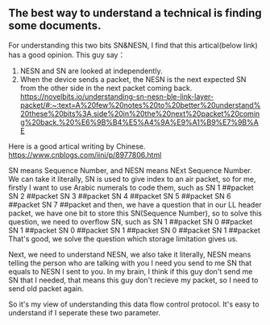 ## The best way to understand a technical is finding some documents.

For understanding this two bits SN&NESN, I find that this artical(below link) has a good opinion.
This guy say： 
1. NESN and SN are looked at independently.
2. When the device sends a packet, the NESN is the next expected SN from the other side in the next packet coming back.
https://novelbits.io/understanding-sn-nesn-ble-link-layer-packet/#:~:text=A%20few%20notes%20to%20better%20understand%20these%20bits%3A,side%20in%20the%20next%20packet%20coming%20back.%20%E6%9B%B4%E5%A4%9A%E9%A1%B9%E7%9B%AE

Here is a good artical writing by Chinese.
https://www.cnblogs.com/iini/p/8977806.html



SN means Sequence Number, and NESN means NExt Sequence Number.
We can take it literally, SN is used to give index to an air packet, so for me, firstly I want to use Arabic numerals to code them, such as 
SN 1   ##packet
SN 2   ##packet
SN 3   ##packet
SN 4   ##packet
SN 5   ##packet
SN 6   ##packet
SN 7   ##packet
and then, we have a question that in our LL header packet, we have one bit to store this SN(Sequence Number),
so to solve this question, we need to overflow SN, such as
SN 1   ##packet
SN 0   ##packet
SN 1   ##packet
SN 0   ##packet
SN 1   ##packet
SN 0   ##packet
SN 1   ##packet
That's good, we solve the question which storage limitation gives us.

Next, we need to understand NESN, we also take it literally, NESN means telling the person who are talking with you I need you send 
 to me SN that equals to NESN I sent to you. In my brain, I think if this guy don't send me SN that I needed, that means this guy don't 
recieve my packet, so I need to send old packet again. 

So it's my view of understanding this data flow control protocol. It's easy to understand if I seperate these two parameter.